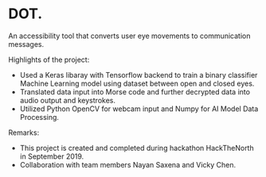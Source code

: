 # DOT.
An accessibility tool that converts user eye movements to communication messages. 

Highlights of the project:
- Used a Keras libaray with Tensorflow backend to train a binary classifier Machine Learning model using dataset between open and closed eyes.
- Translated data input into Morse code and further decrypted data into audio output and keystrokes.
- Utilized Python OpenCV for webcam input and Numpy for AI Model Data Processing.

Remarks:
- This project is created and completed during hackathon HackTheNorth in September 2019. 
- Collaboration with team members Nayan Saxena and Vicky Chen.


